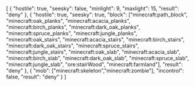 [
  {
    "hostile": true,
    "seesky": false,
    "minlight": 9,
    "maxlight": 15,
    "result": "deny"
  },
  {
    "hostile": true,
    "seesky": true,
    "block": ["minecraft:path_block", "minecraft:oak_planks", "minecraft:acacia_planks", "minecraft:birch_planks", "minecraft:dark_oak_planks", "minecraft:spruce_planks", "minecraft:jungle_planks", "minecraft:oak_stairs", "minecraft:acacia_stairs", "minecraft:birch_stairs", "minecraft:dark_oak_stairs", "minecraft:spruce_stairs", "minecraft:jungle_stairs", "minecraft:oak_slab", "minecraft:acacia_slab", "minecraft:birch_slab", "minecraft:dark_oak_slab", "minecraft:spruce_slab", "minecraft:jungle_slab", "ore:stairWood", "minecraft:farmland"],
    "result": "deny"
  },
  {
     "mob": ["minecraft:skeleton","minecraft:zombie"],
     "incontrol": false,
     "result": "deny"
  }
]
